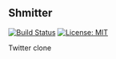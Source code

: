 ## Shmitter

[![Build Status](https://travis-ci.org/apirobot/shmitter.svg?branch=master)](https://travis-ci.org/apirobot/shmitter)
[![License: MIT](https://img.shields.io/badge/License-MIT-yellow.svg)](https://opensource.org/licenses/MIT)

Twitter clone

